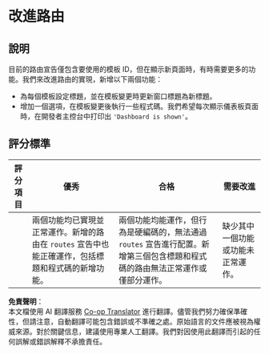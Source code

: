 <!--
CO_OP_TRANSLATOR_METADATA:
{
  "original_hash": "8223e429218befa731dd5bfd22299520",
  "translation_date": "2025-08-26T00:37:54+00:00",
  "source_file": "7-bank-project/1-template-route/assignment.md",
  "language_code": "mo"
}
-->
# 改進路由

## 說明

目前的路由宣告僅包含要使用的模板 ID，但在顯示新頁面時，有時需要更多的功能。我們來改進路由的實現，新增以下兩個功能：

- 為每個模板設定標題，並在模板變更時更新窗口標題為新標題。
- 增加一個選項，在模板變更後執行一些程式碼。我們希望每次顯示儀表板頁面時，在開發者主控台中打印出 `'Dashboard is shown'`。

## 評分標準

| 評分項目 | 優秀                                                                                                                          | 合格                                                                                                                                                                                  | 需要改進                                       |
| -------- | ----------------------------------------------------------------------------------------------------------------------------- | ------------------------------------------------------------------------------------------------------------------------------------------------------------------------------------- | --------------------------------------------- |
|          | 兩個功能均已實現並正常運作。新增的路由在 `routes` 宣告中也能正確運作，包括標題和程式碼的新增功能。                              | 兩個功能均能運作，但行為是硬編碼的，無法通過 `routes` 宣告進行配置。新增第三個包含標題和程式碼的路由無法正常運作或僅部分運作。                                                        | 缺少其中一個功能或功能未正常運作。             |

**免責聲明**：  
本文檔使用 AI 翻譯服務 [Co-op Translator](https://github.com/Azure/co-op-translator) 進行翻譯。儘管我們努力確保準確性，但請注意，自動翻譯可能包含錯誤或不準確之處。原始語言的文件應被視為權威來源。對於關鍵信息，建議使用專業人工翻譯。我們對因使用此翻譯而引起的任何誤解或錯誤解釋不承擔責任。